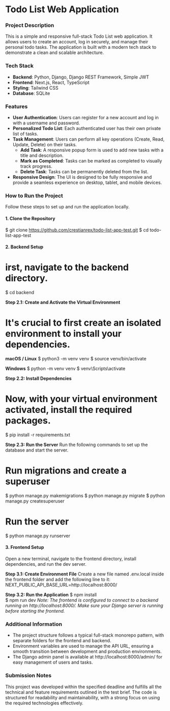 # **Todo List Web Application**

### **Project Description**
This is a simple and responsive full-stack Todo List web application. It allows users to create an account, log in securely, and manage their personal todo tasks. The application is built with a modern tech stack to demonstrate a clean and scalable architecture.

### **Tech Stack**
* **Backend**: Python, Django, Django REST Framework, Simple JWT  
* **Frontend**: Next.js, React, TypeScript  
* **Styling**: Tailwind CSS  
* **Database**: SQLite

### **Features**
* **User Authentication**: Users can register for a new account and log in with a username and password.  
* **Personalized Todo List**: Each authenticated user has their own private list of tasks.  
* **Task Management**: Users can perform all key operations (Create, Read, Update, Delete) on their tasks.  
  * **Add Task**: A responsive popup form is used to add new tasks with a title and description.  
  * **Mark as Completed**: Tasks can be marked as completed to visually track progress.  
  * **Delete Task**: Tasks can be permanently deleted from the list.  
* **Responsive Design**: The UI is designed to be fully responsive and provide a seamless experience on desktop, tablet, and mobile devices.

### **How to Run the Project**
Follow these steps to set up and run the application locally.

#### **1. Clone the Repository**
 $ git clone https://github.com/crestianrex/todo-list-app-test.git
 $ cd todo-list-app-test

#### **2. Backend Setup**
# irst, navigate to the backend directory.
 $ cd backend

**Step 2.1: Create and Activate the Virtual Environment**
# It's crucial to first create an isolated environment to install your dependencies.

**macOS / Linux**
 $ python3 -m venv venv
 $ source venv/bin/activate

**Windows**
 $ python -m venv venv
 $ venv\Scripts\activate

**Step 2.2: Install Dependencies**
# Now, with your virtual environment activated, install the required packages.
 $ pip install -r requirements.txt

**Step 2.3: Run the Server**
Run the following commands to set up the database and start the server.
# Run migrations and create a superuser
 $ python manage.py makemigrations
 $ python manage.py migrate
 $ python manage.py createsuperuser
# Run the server
 $ python manage.py runserver

#### **3. Frontend Setup**
Open a new terminal, navigate to the frontend directory, install dependencies, and run the dev server.

**Step 3.1: Create Environment File**
Create a new file named .env.local inside the frontend folder and add the following line to it:
NEXT_PUBLIC_API_BASE_URL=http://localhost:8000/

**Step 3.2: Run the Application**
 $ npm install  
 $ npm run dev
*Note: The frontend is configured to connect to a backend running on http://localhost:8000/. Make sure your Django server is running before starting the frontend.*

### **Additional Information**
* The project structure follows a typical full-stack monorepo pattern, with separate folders for the frontend and backend.  
* Environment variables are used to manage the API URL, ensuring a smooth transition between development and production environments.  
* The Django admin panel is available at http://localhost:8000/admin/ for easy management of users and tasks.

### **Submission Notes**
This project was developed within the specified deadline and fulfills all the technical and feature requirements outlined in the test brief. The code is structured for readability and maintainability, with a strong focus on using the required technologies effectively.
